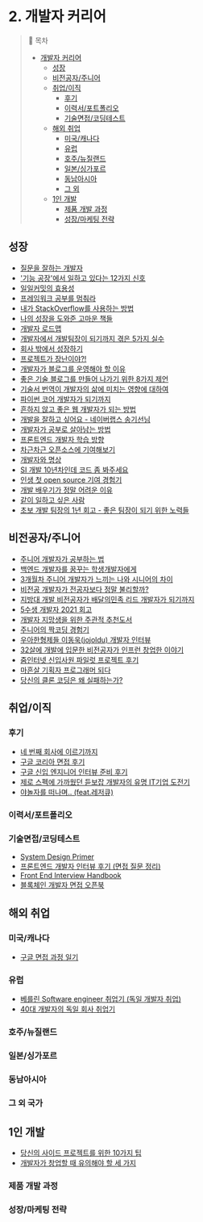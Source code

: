 # 2. 개발자 커리어

>📌 목차
> - [개발자 커리어](#개발자-커리어)
>   - [성장](#성장)
>   - [비전공자/주니어](#비전공자주니어)
>   - [취업/이직](#취업이직)
>     - [후기](#후기)
>     - [이력서/포트폴리오](#이력서포트폴리오)
>     - [기술면접/코딩테스트](#기술면접코딩테스트)
>   - [해외 취업](#해외-취업)
>     - [미국/캐나다](#미국캐나다)
>     - [유럽](#유럽)
>     - [호주/뉴질랜드](#호주뉴질랜드)
>     - [일본/싱가포르](#일본싱가포르)
>     - [동남아시아](#동남아시아)
>     - [그 외](#그-외-국가)
>   - [1인 개발](#1인-개발)
>     - [제품 개발 과정](#제품-개발-과정)
>     - [성장/마케팅 전략](#성장마케팅-전략)


## 성장
- [질문을 잘하는 개발자](https://jbee.io/essay/good_questionor/)
- ['기능 공장'에서 일하고 있다는 12가지 신호](https://brunch.co.kr/@cojette/31)
- [일일커밋의 효용성](https://jojoldu.tistory.com/402)
- [프레임워크 공부를 멈춰라](https://medium.com/@jongyoungpark/%ED%94%84%EB%A0%88%EC%9E%84%EC%9B%8C%ED%81%AC-%EA%B3%B5%EB%B6%80%EB%A5%BC-%EB%A9%88%EC%B6%B0%EB%9D%BC-1afa37644474)
- [내가 StackOverflow를 사용하는 방법](https://rinae.dev/posts/how-i-use-stackoverflow-kor)
- [나의 성장을 도와준 고마운 책들](https://johngrib.github.io/wiki/my-favorite-books/)
- [개발자 로드맵](https://roadmap.sh/)
- [개발자에서 개발팀장이 되기까지 겪은 5가지 실수](https://muchtrans.com/translations/techie-tech-lead-my-5-biggest-mistakes.ko.html)
- [회사 밖에서 성장하기](https://speakerdeck.com/mingrammer/hoesa-baggeseo-seongjanghagi)
- [프로젝트가 장난이야?!](https://techblog.woowahan.com/2590/)
- [개발자가 블로그를 운영해야 할 이유](https://taegon.kim/archives/7107)
- [좋은 기술 블로그를 만들어 나가기 위한 8가지 제언](https://www.44bits.io/ko/post/8-suggestions-for-tech-programming-blog)
- [기술서 번역이 개발자의 삶에 미치는 영향에 대하여](https://youtu.be/3oigv0MUlWw?si=decGw0HwubvM_C1i)
- [파이썬 코어 개발자가 되기까지](https://muchtrans.com/translations/my-path-to-becoming-a-python-core-developer.ko.html)
- [흔하지 않고 좋은 웹 개발자가 되는 방법](https://joshua1988.github.io/web-development/translation/how-to-become-uncommonly-web-dev/)
- [개발을 잘하고 싶어요 - 네이버랩스 송기선님](https://www.slideshare.net/deview/ss-58739254)
- [개발자가 공부로 살아남는 방법](https://evan-moon.github.io/2019/08/26/how-does-developer-study/)
- [프론트엔드 개발자 학습 방향](https://youtu.be/02RCNUF-2Vw)
- [차근차근 오픈소스에 기여해보기](https://rinae.dev/posts/how-to-contribute-oss)
- [개발자와 명상](https://blog.shiren.dev/2020-03-24-%EA%B0%9C%EB%B0%9C%EC%9E%90%EC%99%80%EB%AA%85%EC%83%81/)
- [SI 개발 10년차인데 코드 좀 봐주세요](https://www.popit.kr/si-%EA%B0%9C%EB%B0%9C-10%EB%85%84%EC%B0%A8%EC%9D%B8%EB%8D%B0-%EC%BD%94%EB%93%9C-%EC%A2%80-%EB%B4%90%EC%A3%BC%EC%84%B8%EC%9A%94/)
- [인생 첫 open source 기여 경험기](https://minu94.tistory.com/m/3)
- [개발 배우기가 정말 어려운 이유](https://brunch.co.kr/@jypthemiracle/14)
- [같이 일하고 싶은 사람](https://brunch.co.kr/@hyungsukkim/99)
- [초보 개발 팀장의 1년 회고 - 좋은 팀장이 되기 위한 노력들](https://zzsza.github.io/diary/2020/04/26/novice-leader-retrospect)


## 비전공자/주니어
- [주니어 개발자가 공부하는 법](https://medium.com/@a01058406602/%EA%B0%9C%EB%B0%9C-%EC%A3%BC%EB%8B%88%EC%96%B4-%EA%B0%9C%EB%B0%9C%EC%9E%90%EA%B0%80-%EA%B3%B5%EB%B6%80%ED%95%98%EB%8A%94-%EB%B0%A9%EB%B2%95-677b58e4111d)
- [백엔드 개발자를 꿈꾸는 학생개발자에게](https://d2.naver.com/news/3435170)
- [3개월차 주니어 개발자가 느끼는 나와 시니어의 차이](https://zeniuus.github.io/2019/02/06/difference-between-junior-and-senior/)
- [비전공 개발자가 전공자보다 정말 불리할까?](https://evan-moon.github.io/2019/09/09/major-is-not-important/)
- [지방대 개발 비전공자가 배달의민족 리드 개발자가 되기까지](https://youtu.be/V9AGvwPmnZU)
- [5수생 개발자 2021 회고](https://highjune.dev/memoires/memoires2021/)
- [개발자 지망생을 위한 주관적 추천도서](https://www.notion.so/kumo/44da2a336b864d35bd642bc62a300708)
- [주니어의 짝코딩 경험기](https://velog.io/@troflev/%EC%A3%BC%EB%8B%88%EC%96%B4%EC%9D%98-%EC%A7%9D%EC%BD%94%EB%94%A9-%EA%B2%BD%ED%97%98%EA%B8%B0-7njvfeief5)
- [우아한형제들 이동욱(jojoldu) 개발자 인터뷰](https://www.imaso.co.kr/archives/4869)
- [32살에 개발에 입문한 비전공자가 인프런 창업한 이야기](https://www.slideshare.net/hodoogwaja/ss-81938573)
- [줌인터넷 신입사원 파일럿 프로젝트 후기](https://zuminternet.github.io/ZUM-Pilot-integer/)
- [마흔살 기획자 프로그래머 되다](http://www.ibatstudio.com/%EB%A7%88%ED%9D%94%EC%82%B4-%EA%B8%B0%ED%9A%8D%EC%9E%90-%ED%94%84%EB%A1%9C%EA%B7%B8%EB%9E%98%EB%A8%B8-%EB%90%98%EB%8B%A4/)
- [당신의 클론 코딩은 왜 실패하는가?](https://geonlee.tistory.com/171)

## 취업/이직


### 후기
- [네 번째 회사에 이르기까지](https://hugehoo-blog.vercel.app/blog/Memoir/%EB%84%A4%20%EB%B2%88%EC%A7%B8%20%ED%9A%8C%EC%82%AC%EC%97%90%20%EC%9D%B4%EB%A5%B4%EA%B8%B0%EA%B9%8C%EC%A7%80)
- [구글 코리아 면접 후기](https://norang.io/diary/interview_review/)
- [구글 신입 엔지니어 인터뷰 준비 후기](https://jeinalog.tistory.com/30)
- [제로 스펙에 가까웠던 듣보잡 개발자의 유명 IT기업 도전기](https://jojoldu.tistory.com/280)
- [야놀자를 떠나며.. (feat.레저큐)](https://perfectacle.github.io/2019/08/23/exit-yanolja-feat-leisureq)


### 이력서/포트폴리오


### 기술면접/코딩테스트
- [System Design Primer](https://github.com/donnemartin/system-design-primer)
- [프론트엔드 개발자 인터뷰 후기 (면접 질문 정리)](https://velog.io/@tmmoond8/%ED%94%84%EB%A1%A0%ED%8A%B8%EC%97%94%EB%93%9C-%EA%B0%9C%EB%B0%9C%EC%9E%90-%EC%9D%B8%ED%84%B0%EB%B7%B0-%ED%9B%84%EA%B8%B0-%EB%A9%B4%EC%A0%91-%EC%A7%88%EB%AC%B8-%EC%A0%95%EB%A6%AC-%EC%9E%91%EC%84%B1-%EC%A4%91)
- [Front End Interview Handbook](https://www.frontendinterviewhandbook.com/)
- [블록체인 개발자 면접 오픈북](https://hamait.tistory.com/1054)


## 해외 취업


### 미국/캐나다
- [구글 면접 과정 일기](https://brunch.co.kr/@cmiscm/15)


### 유럽
- [베를린 Software engineer 취업기 (독일 개발자 취업)](https://youtu.be/Etfzh8IqH1A)
- [40대 개발자의 독일 회사 취업기](https://brunch.co.kr/@nashorn74/1)


### 호주/뉴질랜드


### 일본/싱가포르


### 동남아시아


### 그 외 국가


## 1인 개발
- [당신의 사이드 프로젝트를 위한 10가지 팁](https://velog.io/@chris/10-tips-for-starting-and-creating-side-projects)
- [개발자가 창업할 때 유의해야 할 세 가지](http://tkim.co/2019/05/30/%ea%b0%9c%eb%b0%9c%ec%9e%90%ea%b0%80-%ec%b0%bd%ec%97%85%ed%95%a0-%eb%95%8c-%ec%9c%a0%ec%9d%98%ed%95%b4%ec%95%bc-%ed%95%a0-%ec%84%b8-%ea%b0%80%ec%a7%80/)


### 제품 개발 과정


### 성장/마케팅 전략

